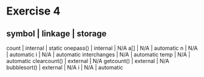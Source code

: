 # Exercise 4
symbol       | linkage   | storage
-----------------------------------
count        | internal  | static
onepass()    | internal  | N/A
a[]          | N/A       | automatic
n            | N/A       | automatic
i            | N/A       | automatic
interchanges | N/A       | automatic
temp         | N/A       | automatic
clearcount() | external  | N/A
getcount()   | external  | N/A
bubblesort() | external  | N/A
i            | N/A       | automatic
